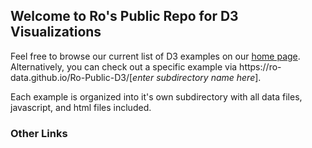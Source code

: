 ## Welcome to Ro's Public Repo for D3 Visualizations

Feel free to browse our current list of D3 examples on our [home page](https://ro-data.github.io/Ro-Public-D3/). Alternatively, you can check out a specific example via https://<span></span>ro-data.github.io/Ro-Public-D3/[*enter subdirectory name here*].

Each example is organized into it's own subdirectory with all data files, javascript, and html files included. 


### Other Links

